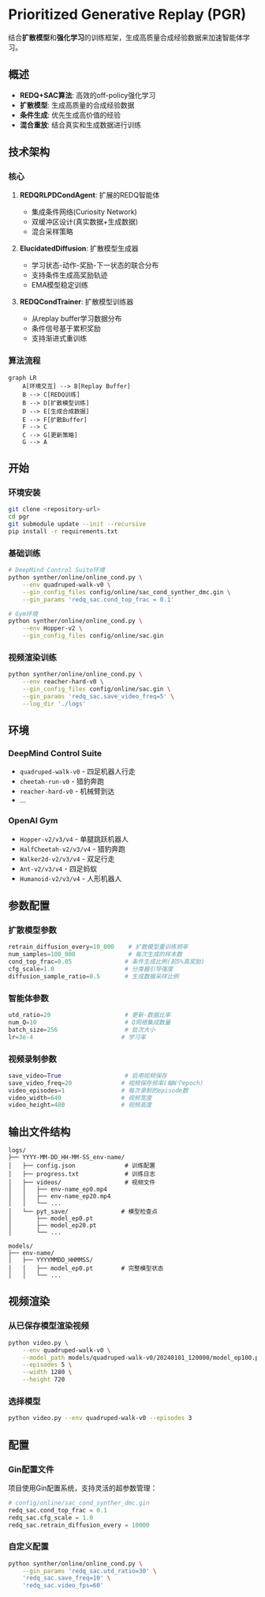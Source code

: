 # Prioritized Generative Replay (PGR)

结合**扩散模型**和**强化学习**的训练框架，生成高质量合成经验数据来加速智能体学习。

## 概述

- **REDQ+SAC算法**: 高效的off-policy强化学习
- **扩散模型**: 生成高质量的合成经验数据  
- **条件生成**: 优先生成高价值的经验
- **混合重放**: 结合真实和生成数据进行训练

## 技术架构

### 核心

1. **REDQRLPDCondAgent**: 扩展的REDQ智能体
   - 集成条件网络(Curiosity Network)
   - 双缓冲区设计(真实数据+生成数据)
   - 混合采样策略

2. **ElucidatedDiffusion**: 扩散模型生成器
   - 学习状态-动作-奖励-下一状态的联合分布
   - 支持条件生成高奖励轨迹
   - EMA模型稳定训练

3. **REDQCondTrainer**: 扩散模型训练器
   - 从replay buffer学习数据分布
   - 条件信号基于累积奖励
   - 支持渐进式重训练

### 算法流程

```mermaid
graph LR
    A[环境交互] --> B[Replay Buffer]
    B --> C[REDQ训练]
    B --> D[扩散模型训练]
    D --> E[生成合成数据]
    E --> F[扩散Buffer]
    F --> C
    C --> G[更新策略]
    G --> A
```

## 开始

### 环境安装

```bash
git clone <repository-url>
cd pgr
git submodule update --init --recursive
pip install -r requirements.txt
```

### 基础训练

```bash
# DeepMind Control Suite环境
python synther/online/online_cond.py \
    --env quadruped-walk-v0 \
    --gin_config_files config/online/sac_cond_synther_dmc.gin \
    --gin_params 'redq_sac.cond_top_frac = 0.1'

# Gym环境  
python synther/online/online_cond.py \
    --env Hopper-v2 \
    --gin_config_files config/online/sac.gin
```

### 视频渲染训练

```bash
python synther/online/online_cond.py \
    --env reacher-hard-v0 \
    --gin_config_files config/online/sac.gin \
    --gin_params 'redq_sac.save_video_freq=5' \
    --log_dir './logs'
```

## 环境

### DeepMind Control Suite
- `quadruped-walk-v0` - 四足机器人行走
- `cheetah-run-v0` - 猎豹奔跑  
- `reacher-hard-v0` - 机械臂到达
- ...

### OpenAI Gym
- `Hopper-v2/v3/v4` - 单腿跳跃机器人
- `HalfCheetah-v2/v3/v4` - 猎豹奔跑
- `Walker2d-v2/v3/v4` - 双足行走
- `Ant-v2/v3/v4` - 四足蚂蚁
- `Humanoid-v2/v3/v4` - 人形机器人

## 参数配置

### 扩散模型参数
```python
retrain_diffusion_every=10_000    # 扩散模型重训练频率
num_samples=100_000               # 每次生成的样本数
cond_top_frac=0.05               # 条件生成比例(前5%高奖励)
cfg_scale=1.0                    # 分类器引导强度
diffusion_sample_ratio=0.5       # 生成数据采样比例
```

### 智能体参数
```python
utd_ratio=20                     # 更新-数据比率
num_Q=10                         # Q网络集成数量
batch_size=256                   # 批次大小
lr=3e-4                         # 学习率
```

### 视频录制参数
```python
save_video=True                  # 启用视频保存
save_video_freq=20              # 视频保存频率(每N个epoch)
video_episodes=1                # 每次录制的episode数
video_width=640                 # 视频宽度
video_height=480                # 视频高度
```

## 输出文件结构

```
logs/
├── YYYY-MM-DD_HH-MM-SS_env-name/
│   ├── config.json              # 训练配置
│   ├── progress.txt             # 训练日志
│   ├── videos/                  # 视频文件
│   │   ├── env-name_ep0.mp4
│   │   ├── env-name_ep20.mp4
│   │   └── ...
│   └── pyt_save/               # 模型检查点
│       ├── model_ep0.pt
│       ├── model_ep20.pt
│       └── ...

models/
├── env-name/
│   ├── YYYYMMDD_HHMMSS/
│   │   ├── model_ep0.pt        # 完整模型状态
│   │   └── ...
```

## 视频渲染

### 从已保存模型渲染视频

```bash
python video.py \
    --env quadruped-walk-v0 \
    --model_path models/quadruped-walk-v0/20240101_120000/model_ep100.pt \
    --episodes 5 \
    --width 1280 \
    --height 720
```

### 选择模型

```bash
python video.py --env quadruped-walk-v0 --episodes 3
```

## 配置

### Gin配置文件

项目使用Gin配置系统，支持灵活的超参数管理：

```python
# config/online/sac_cond_synther_dmc.gin
redq_sac.cond_top_frac = 0.1
redq_sac.cfg_scale = 1.0
redq_sac.retrain_diffusion_every = 10000
```

### 自定义配置

```bash
python synther/online/online_cond.py \
    --gin_params 'redq_sac.utd_ratio=30' \
    'redq_sac.save_freq=10' \
    'redq_sac.video_fps=60'
```